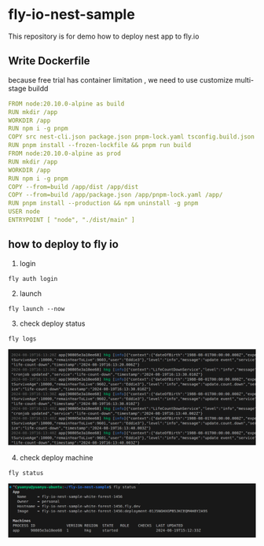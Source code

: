 # fly-io-nest-sample

This repository is for demo how to deploy nest app to fly.io

## Write Dockerfile 

because free trial has container limitation , we need to use customize multi-stage buildd

```yaml
FROM node:20.10.0-alpine as build
RUN mkdir /app
WORKDIR /app
RUN npm i -g pnpm
COPY src nest-cli.json package.json pnpm-lock.yaml tsconfig.build.json tsconfig.json /app/
RUN pnpm install --frozen-lockfile && pnpm run build
FROM node:20.10.0-alpine as prod
RUN mkdir /app
WORKDIR /app
RUN npm i -g pnpm
COPY --from=build /app/dist /app/dist
COPY --from=build /app/package.json /app/pnpm-lock.yaml /app/
RUN pnpm install --production && npm uninstall -g pnpm
USER node
ENTRYPOINT [ "node", "./dist/main" ]
```

## how to deploy to fly io

1. login
```shell
fly auth login
```

2. launch
```shell
fly launch --now
```

3. check deploy status
```shell
fly logs
```
![fly-logs](fly-logs.png)

4. check deploy machine
```shell
fly status
```
![fly-status](fly-status.png)